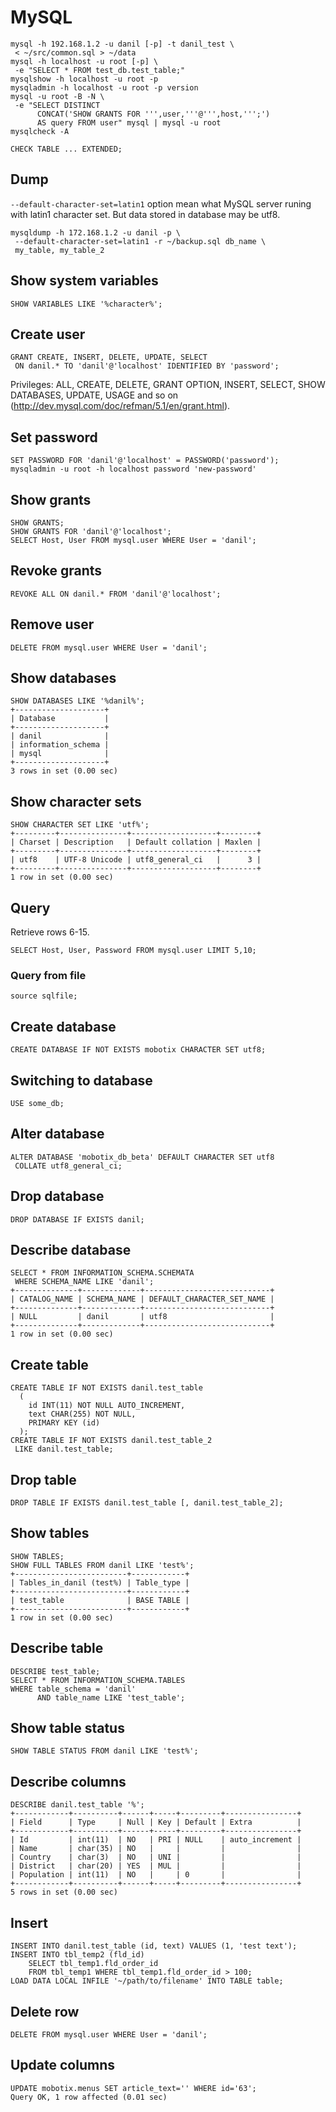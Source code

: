 <!-- -*- coding: utf-8-unix; -*-
     Danil Kutkevich's reference cards <http://kutkevich.org/rc>.
     Copyright (C) 2007, 2008, 2009,
     2010 Danil Kutkevich <http://danil.kutkevich.org>

     This reference cards is licensed under the Creative Commons
     Attribution-Share Alike 3.0 Unported License. To view a copy of this
     license, see the COPYING file or visit
     <http://creativecommons.org/licenses/by-sa/3.0/> or send a letter to
     Creative Commons, 171 Second Street, Suite 300, San Francisco,
     California, 94105, USA. -->

MySQL
=====

    mysql -h 192.168.1.2 -u danil [-p] -t danil_test \
     < ~/src/common.sql > ~/data
    mysql -h localhost -u root [-p] \
     -e "SELECT * FROM test_db.test_table;"
    mysqlshow -h localhost -u root -p
    mysqladmin -h localhost -u root -p version
    mysql -u root -B -N \
     -e "SELECT DISTINCT
          CONCAT('SHOW GRANTS FOR ''',user,'''@''',host,''';')
          AS query FROM user" mysql | mysql -u root
    mysqlcheck -A

    CHECK TABLE ... EXTENDED;

Dump
----

`--default-character-set=latin1` option mean what MySQL server runing
with latin1 character set.  But data stored in database may be utf8.

    mysqldump -h 172.168.1.2 -u danil -p \
     --default-character-set=latin1 -r ~/backup.sql db_name \
     my_table, my_table_2

Show system variables
---------------------

    SHOW VARIABLES LIKE '%character%';

Create user
-----------

    GRANT CREATE, INSERT, DELETE, UPDATE, SELECT
     ON danil.* TO 'danil'@'localhost' IDENTIFIED BY 'password';

Privileges: ALL, CREATE, DELETE, GRANT OPTION, INSERT, SELECT, SHOW
DATABASES, UPDATE, USAGE and so on
(<http://dev.mysql.com/doc/refman/5.1/en/grant.html>).

Set password
------------

    SET PASSWORD FOR 'danil'@'localhost' = PASSWORD('password');
    mysqladmin -u root -h localhost password 'new-password'

Show grants
-----------

    SHOW GRANTS;
    SHOW GRANTS FOR 'danil'@'localhost';
    SELECT Host, User FROM mysql.user WHERE User = 'danil';

Revoke grants
-------------

    REVOKE ALL ON danil.* FROM 'danil'@'localhost';

Remove user
-----------

    DELETE FROM mysql.user WHERE User = 'danil';

Show databases
--------------

    SHOW DATABASES LIKE '%danil%';
    +--------------------+
    | Database           |
    +--------------------+
    | danil              |
    | information_schema |
    | mysql              |
    +--------------------+
    3 rows in set (0.00 sec)

Show character sets
-------------------

    SHOW CHARACTER SET LIKE 'utf%';
    +---------+---------------+-------------------+--------+
    | Charset | Description   | Default collation | Maxlen |
    +---------+---------------+-------------------+--------+
    | utf8    | UTF-8 Unicode | utf8_general_ci   |      3 |
    +---------+---------------+-------------------+--------+
    1 row in set (0.00 sec)

Query
-----

Retrieve rows 6-15.

    SELECT Host, User, Password FROM mysql.user LIMIT 5,10;

### Query from file

    source sqlfile;

Create database
---------------

    CREATE DATABASE IF NOT EXISTS mobotix CHARACTER SET utf8;

Switching to database
---------------------

    USE some_db;

Alter database
--------------

    ALTER DATABASE 'mobotix_db_beta' DEFAULT CHARACTER SET utf8
     COLLATE utf8_general_ci;

Drop database
-------------

    DROP DATABASE IF EXISTS danil;

Describe database
-----------------

    SELECT * FROM INFORMATION_SCHEMA.SCHEMATA
     WHERE SCHEMA_NAME LIKE 'danil';
    +--------------+-------------+----------------------------+
    | CATALOG_NAME | SCHEMA_NAME | DEFAULT_CHARACTER_SET_NAME |
    +--------------+-------------+----------------------------+
    | NULL         | danil       | utf8                       |
    +--------------+-------------+----------------------------+
    1 row in set (0.00 sec)

Create table
------------

    CREATE TABLE IF NOT EXISTS danil.test_table
      (
        id INT(11) NOT NULL AUTO_INCREMENT,
        text CHAR(255) NOT NULL,
        PRIMARY KEY (id)
      );
    CREATE TABLE IF NOT EXISTS danil.test_table_2
     LIKE danil.test_table;

Drop table
----------

    DROP TABLE IF EXISTS danil.test_table [, danil.test_table_2];

Show tables
-----------

    SHOW TABLES;
    SHOW FULL TABLES FROM danil LIKE 'test%';
    +-------------------------+------------+
    | Tables_in_danil (test%) | Table_type |
    +-------------------------+------------+
    | test_table              | BASE TABLE |
    +-------------------------+------------+
    1 row in set (0.00 sec)

Describe table
--------------

    DESCRIBE test_table;
    SELECT * FROM INFORMATION_SCHEMA.TABLES
    WHERE table_schema = 'danil'
          AND table_name LIKE 'test_table';

Show table status
-----------------

    SHOW TABLE STATUS FROM danil LIKE 'test%';

Describe columns
----------------

    DESCRIBE danil.test_table '%';
    +------------+----------+------+-----+---------+----------------+
    | Field      | Type     | Null | Key | Default | Extra          |
    +------------+----------+------+-----+---------+----------------+
    | Id         | int(11)  | NO   | PRI | NULL    | auto_increment |
    | Name       | char(35) | NO   |     |         |                |
    | Country    | char(3)  | NO   | UNI |         |                |
    | District   | char(20) | YES  | MUL |         |                |
    | Population | int(11)  | NO   |     | 0       |                |
    +------------+----------+------+-----+---------+----------------+
    5 rows in set (0.00 sec)

Insert
------

    INSERT INTO danil.test_table (id, text) VALUES (1, 'test text');
    INSERT INTO tbl_temp2 (fld_id)
        SELECT tbl_temp1.fld_order_id
        FROM tbl_temp1 WHERE tbl_temp1.fld_order_id > 100;
    LOAD DATA LOCAL INFILE '~/path/to/filename' INTO TABLE table;


Delete row
----------

    DELETE FROM mysql.user WHERE User = 'danil';

Update columns
--------------

    UPDATE mobotix.menus SET article_text='' WHERE id='63';
    Query OK, 1 row affected (0.01 sec)

